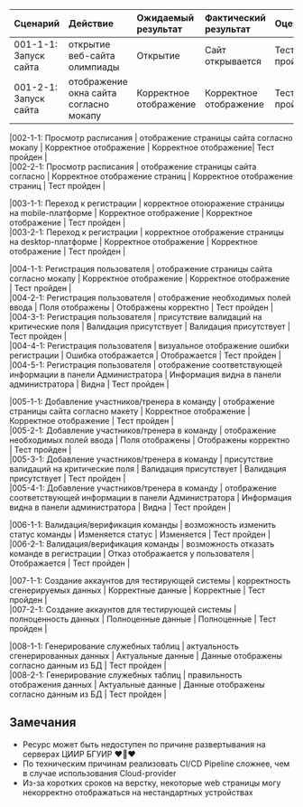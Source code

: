 |Cценарий|Действие|Ожидаемый результат|Фактический результат| Оценка|
|:---|:---|:---|:---|:---|
|001-1-1: Запуск сайта | открытие веб-сайта олимпиады | Открытие | Сайт открывается | Тест пройден |  
|001-2-1: Запуск сайта | отображение окна сайта согласно мокапу | Корректное отображение | Корректное отображение | Тест пройден |  

|002-1-1: Просмотр расписания | отображение страницы сайта согласно мокапу | Корректное отображение | Корректное отображение| Тест пройден |  
|002-2-1: Просмотр расписания | отображение страницы сайта согласно | Корректное отображение страниц | Корректное отображение страниц | Тест пройден |  

|003-1-1: Переход к регистрации | корректное отоюражение страницы на mobile-платформе | Корректное отображение | Корректное отображение | Тест пройден |  
|003-2-1: Переход к регистрации | корректное отображение страницы на desktop-платформе | Корректное отображение | Корректное отображение | Тест пройден |  

|004-1-1: Регистрация пользователя | отображение страницы сайта согласно мокапу | Корректное отображение | Корректное отображение | Тест пройден |  
|004-2-1: Регистрация пользователя | отображение необходимых полей ввода | Поля отображены | Отображены корректно | Тест пройден |  
|004-3-1: Регистрация пользователя | присутствие валидаций на критические поля | Валидация присутствует | Валидация присутствует | Тест пройден |  
|004-4-1: Регистрация пользователя | визуальное отображение ошибки регистрации | Ошибка отображается | Отображается | Тест пройден |  
|004-5-1: Регистрация пользователя | отображение соответствующей информации в панели Администратора | Информация видна в панели администратора | Видна | Тест пройден |  

|005-1-1: Добавление участников/тренера в команду | отображение страницы сайта согласно макету | Корректное отображение | Корректное отображение | Тест пройден |  
|005-2-1: Добавление участников/тренера в команду | отображение необходимых полей ввода | Поля отображены | Отображены корректно | Тест пройден |  
|005-3-1: Добавление участников/тренера в команду | присутствие валидаций на критические поля | Валидация присутствует | Валидация присутствует | Тест пройден |  
|005-4-1: Добавление участников/тренера в команду | отображение соответствующей информации в панели Администратора | Информация видна в панели администратора | Видна | Тест пройден |  

|006-1-1: Валидация/верификация команды | возможность изменить статус команды | Изменяется статус | Изменяется | Тест пройден |  
|006-2-1: Валидация/верификация команды | возможность отказать команде в регистрации | Отказ отображается у пользователя | Отображается | Тест пройден |  

|007-1-1: Создание аккаунтов для тестирующей системы | корректность сгенерируемых данных | Корректные данные | Корректные | Тест пройден |  
|007-2-1: Создание аккаунтов для тестирующей системы | полноценность данных | Полноценные данные | Полноценные | Тест пройден |  

|008-1-1: Генерирование служебных таблиц | актуальность сгенерированных данных | Актуальные данные | Данные отображены согласно данным из БД | Тест пройден |  
|008-2-1: Генерирование служебных таблиц | правильность отображения данных | Актуальные данные | Данные отображены согласно данным из БД | Тест пройден |  



## Замечания
* Ресурс может быть недоступен по причине развертывания на серверах ЦИИР БГУИР ❤️🥰❤️
* По техническим причинам реализовать CI/CD Pipeline сложнее, чем в случае использования Cloud-provider
* Из-за коротких сроков на верстку, некоторые web страницы могу некорректно отображаться на нестандартных устройствах 

